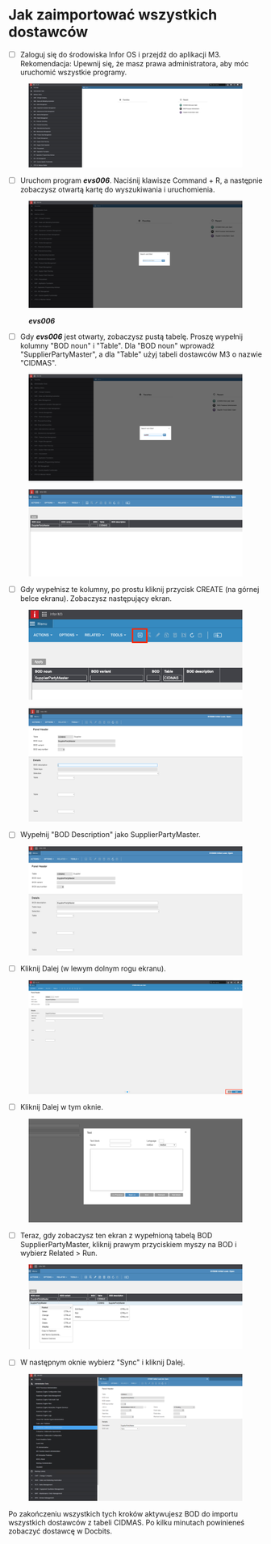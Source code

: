 # Jak zaimportować wszystkich dostawców

* [ ] Zaloguj się do środowiska Infor OS i przejdź do aplikacji M3. Rekomendacja: Upewnij się, że masz prawa administratora, aby móc uruchomić wszystkie programy.

&#x20;

<figure><img src="../../../../.gitbook/assets/6cf93500-2e90-4cfc-a9fb-5873e5dcb953.png" alt=""><figcaption></figcaption></figure>

* [ ] Uruchom program _**evs006**_. Naciśnij klawisze Command + R, a następnie zobaczysz otwartą kartę do wyszukiwania i uruchomienia.

&#x20;

<figure><img src="../../../../.gitbook/assets/f77b242e-eb2f-43b6-8a2e-03d264198e0c.png" alt=""><figcaption><p><em><strong>evs006</strong></em></p></figcaption></figure>

* [ ] Gdy _**evs006**_ jest otwarty, zobaczysz pustą tabelę. Proszę wypełnij kolumny "BOD noun" i "Table". Dla "BOD noun" wprowadź "SupplierPartyMaster", a dla "Table" użyj tabeli dostawców M3 o nazwie "CIDMAS".

&#x20;

<figure><img src="../../../../.gitbook/assets/827a9dbb-c974-4da7-9bd3-f8e87adad60f.png" alt=""><figcaption></figcaption></figure>

<figure><img src="../../../../.gitbook/assets/e30c7b86-dcfb-41d2-bd32-447b60e4581b.png" alt=""><figcaption></figcaption></figure>

&#x20;

* [ ] Gdy wypełnisz te kolumny, po prostu kliknij przycisk CREATE (na górnej belce ekranu). Zobaczysz następujący ekran.

<figure><img src="../../../../.gitbook/assets/30eee6b2-24ed-4e1f-8812-1304e7dede8e.png" alt=""><figcaption></figcaption></figure>

<figure><img src="../../../../.gitbook/assets/461b72d3-d576-4c92-95c2-d175183088af.png" alt=""><figcaption></figcaption></figure>

* [ ] Wypełnij "BOD Description" jako SupplierPartyMaster.

<figure><img src="../../../../.gitbook/assets/4dc345a8-8eca-4e03-800a-37a670f8792e.png" alt=""><figcaption></figcaption></figure>

&#x20;

* [ ] Kliknij Dalej (w lewym dolnym rogu ekranu).

<figure><img src="../../../../.gitbook/assets/315aa54b-f0bd-4057-a1ed-e476c9000725.png" alt=""><figcaption></figcaption></figure>

&#x20;

* [ ] Kliknij Dalej w tym oknie.

<figure><img src="../../../../.gitbook/assets/c0ff3fe1-a393-43cc-96a5-3e0cb1d878b7.png" alt=""><figcaption></figcaption></figure>

&#x20;

* [ ] Teraz, gdy zobaczysz ten ekran z wypełnioną tabelą BOD SupplierPartyMaster, kliknij prawym przyciskiem myszy na BOD i wybierz Related > Run.

<figure><img src="../../../../.gitbook/assets/d819fdd5-5b4a-48ef-9412-f211c0d2355f.png" alt=""><figcaption></figcaption></figure>

&#x20;

* [ ] W następnym oknie wybierz "Sync" i kliknij Dalej.

<figure><img src="../../../../.gitbook/assets/8fbed442-7deb-4c1e-9295-5038fe124331.png" alt=""><figcaption></figcaption></figure>

&#x20;

Po zakończeniu wszystkich tych kroków aktywujesz BOD do importu wszystkich dostawców z tabeli CIDMAS. Po kilku minutach powinieneś zobaczyć dostawcę w Docbits.
